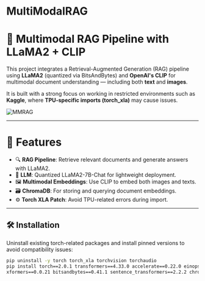 # MultiModalRAG

# 🧠 Multimodal RAG Pipeline with LLaMA2 + CLIP

This project integrates a Retrieval-Augmented Generation (RAG) pipeline using **LLaMA2** (quantized via BitsAndBytes) and **OpenAI's CLIP** for multimodal document understanding — including both **text** and **images**.

It is built with a strong focus on working in restricted environments such as **Kaggle**, where **TPU-specific imports (torch_xla)** may cause issues.

![MMRAG](https://miro.medium.com/v2/resize:fit:982/1*4CaYSUEN9Z51bFgnFLXFOg.png)


---

# 📌 Features

- 🔍 **RAG Pipeline**: Retrieve relevant documents and generate answers with LLaMA2.
- 🧠 **LLM**: Quantized LLaMA2-7B-Chat for lightweight deployment.
- 🖼️ **Multimodal Embeddings**: Use CLIP to embed both images and texts.
- 🗃️ **ChromaDB**: For storing and querying document embeddings.
- ⚙️ **Torch XLA Patch**: Avoid TPU-related errors during import.

---

## 🛠️ Installation

Uninstall existing torch-related packages and install pinned versions to avoid compatibility issues:

```bash
pip uninstall -y torch torch_xla torchvision torchaudio
pip install torch==2.0.1 transformers==4.33.0 accelerate==0.22.0 einops==0.6.1 langchain==0.0.300 \
xformers==0.0.21 bitsandbytes==0.41.1 sentence_transformers==2.2.2 chromadb==0.4.12 pillow==10.0.0
